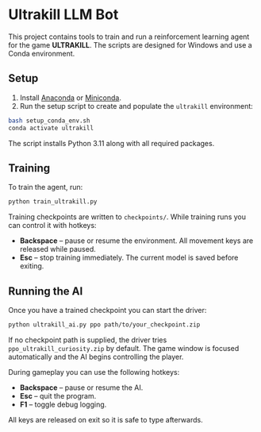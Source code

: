 # Ultrakill LLM Bot

This project contains tools to train and run a reinforcement learning agent for the game **ULTRAKILL**. The scripts are designed for Windows and use a Conda environment.

## Setup
1. Install [Anaconda](https://www.anaconda.com/) or [Miniconda](https://docs.conda.io/en/latest/miniconda.html).
2. Run the setup script to create and populate the `ultrakill` environment:

```bash
bash setup_conda_env.sh
conda activate ultrakill
```

The script installs Python 3.11 along with all required packages.

## Training
To train the agent, run:

```bash
python train_ultrakill.py
```

Training checkpoints are written to `checkpoints/`. While training runs you can control it with hotkeys:

- **Backspace** – pause or resume the environment. All movement keys are released while paused.
- **Esc** – stop training immediately. The current model is saved before exiting.

## Running the AI
Once you have a trained checkpoint you can start the driver:

```bash
python ultrakill_ai.py ppo path/to/your_checkpoint.zip
```

If no checkpoint path is supplied, the driver tries `ppo_ultrakill_curiosity.zip` by default. The game window is focused automatically and the AI begins controlling the player.

During gameplay you can use the following hotkeys:

- **Backspace** – pause or resume the AI.
- **Esc** – quit the program.
- **F1** – toggle debug logging.

All keys are released on exit so it is safe to type afterwards.
